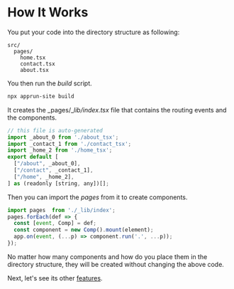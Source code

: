 # How It Works

You put your code into the directory structure as following:

```
src/
  pages/
    home.tsx
    contact.tsx
    about.tsx
```

You then run the _build_ script.

```sh
npx apprun-site build
```

It creates the _pages/__lib/index.tsx_ file that contains the routing events and the components.

```javascript
// this file is auto-generated
import _about_0 from './about_tsx';
import _contact_1 from './contact_tsx';
import _home_2 from './home_tsx';
export default [
  ["/about", _about_0],
  ["/contact", _contact_1],
  ["/home", _home_2],
] as (readonly [string, any])[];
```
Then you can import the _pages_ from it to create components.
```javascript
import pages  from './_lib/index';
pages.forEach(def => {
  const [event, Comp] = def;
  const component = new Comp().mount(element);
  app.on(event, (...p) => component.run('.', ...p));
});
```

No matter how many components and how do you place them in the directory structure, they will be created without changing the above code.

Next, let's see its other [features](/features).
